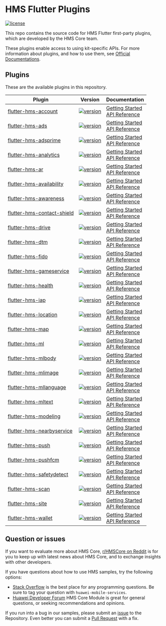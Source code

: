# HMS Flutter Plugins

[![license](https://img.shields.io/badge/license-Apache--2.0-green)](./LICENSE)

This repo contains the source code for HMS Flutter first-party plugins, which are developed by the HMS Core team.

These plugins enable access to using kit-specific APIs. For more information
about plugins, and how to use them, see
[Official Documentations](https://developer.huawei.com/consumer/en/doc/overview/HMS-Core-Plugin?ha_source=hms1).

## Plugins

These are the available plugins in this repository.

| Plugin | Version | Documentation |
|---|---|---|
| [flutter-hms-account](./flutter-hms-account) | [![version](https://img.shields.io/pub/v/huawei_account?style=for-the-badge)](https://pub.dev/packages/huawei_account) | [Getting Started](https://developer.huawei.com/consumer/en/doc/development/HMS-Plugin-Guides/prepare-dev-env-0000001050727032?ha_source=hms1) <br/> [API Reference](https://developer.huawei.com/consumer/en/doc/development/HMS-Plugin-References/overview-0000001051087484?ha_source=hms1) |
| [flutter-hms-ads](./flutter-hms-ads) | [![version](https://img.shields.io/pub/v/huawei_ads?style=for-the-badge)](https://pub.dev/packages/huawei_ads) | [Getting Started](https://developer.huawei.com/consumer/en/doc/development/HMS-Plugin-Guides/preparedevenv-0000001050196443?ha_source=hms1) <br/> [API Reference](https://developer.huawei.com/consumer/en/doc/development/HMS-Plugin-References/overview-0000001051055789?ha_source=hms1) |
| [flutter-hms-adsprime](./flutter-hms-adsprime) | [![version](https://img.shields.io/pub/v/huawei_adsprime?style=for-the-badge)](https://pub.dev/packages/huawei_adsprime) | [Getting Started](https://developer.huawei.com/consumer/en/doc/development/HMS-Plugin-Guides/preparedevenv-0000001050196443?ha_source=hms1) <br/> [API Reference](https://developer.huawei.com/consumer/en/doc/development/HMS-Plugin-References/overview-0000001051055789?ha_source=hms1) |
| [flutter-hms-analytics](./flutter-hms-analytics) | [![version](https://img.shields.io/pub/v/huawei_analytics?style=for-the-badge)](https://pub.dev/packages/huawei_analytics) | [Getting Started](https://developer.huawei.com/consumer/en/doc/development/HMS-Plugin-Guides/preparing-dev-env-0000001050169140?ha_source=hms1) <br/> [API Reference](https://developer.huawei.com/consumer/en/doc/development/HMS-Plugin-References/overview-0000001050176764?ha_source=hms1) |
| [flutter-hms-ar](./flutter-hms-ar) | [![version](https://img.shields.io/pub/v/huawei_ar?style=for-the-badge)](https://pub.dev/packages/huawei_ar) | [Getting Started](https://developer.huawei.com/consumer/en/doc/development/HMS-Plugin-Guides/preparing-the-dev-env-0000001058904505?ha_source=hms1) <br/> [API Reference](https://developer.huawei.com/consumer/en/doc/development/HMS-Plugin-References/flutter-apis-overview-0000001059271506?ha_source=hms1) |
| [flutter-hms-availability](./flutter-hms-availability) | [![version](https://img.shields.io/pub/v/huawei_hmsavailability?style=for-the-badge)](https://pub.dev/packages/huawei_hmsavailability) | [Getting Started](https://developer.huawei.com/consumer/en/doc/development/HMS-Plugin-Guides/introduction-0000001128351789?ha_source=hms1) <br/> [API Reference](https://developer.huawei.com/consumer/en/doc/development/HMS-Plugin-References-V1/overview-0000001081433280-V1?ha_source=hms1) |
| [flutter-hms-awareness](./flutter-hms-awareness) | [![version](https://img.shields.io/pub/v/huawei_awareness?style=for-the-badge)](https://pub.dev/packages/huawei_awareness) | [Getting Started](https://developer.huawei.com/consumer/en/doc/development/HMS-Plugin-Guides/preparing-dev-environment-0000001073460239?ha_source=hms1) <br/> [API Reference](https://developer.huawei.com/consumer/en/doc/development/HMS-Plugin-References/overview-0000001074252416?ha_source=hms1) |
| [flutter-hms-contact-shield](./flutter-hms-contact-shield) | [![version](https://img.shields.io/pub/v/huawei_contactshield?style=for-the-badge)](https://pub.dev/packages/huawei_contactshield) | [Getting Started](https://developer.huawei.com/consumer/en/doc/development/HMS-Plugin-Guides/prepare-dev-env-0000001063534692?ha_source=hms1) <br/> [API Reference](https://developer.huawei.com/consumer/en/doc/development/HMS-Plugin-References-V1/overview-0000001063989606-V1?ha_source=hms1) |
| [flutter-hms-drive](./flutter-hms-drive) | [![version](https://img.shields.io/pub/v/huawei_drive?style=for-the-badge)](https://pub.dev/packages/huawei_drive) | [Getting Started](https://developer.huawei.com/consumer/en/doc/development/HMS-Plugin-Guides/introduction-0000001077725482?ha_source=hms1) <br/> [API Reference](https://developer.huawei.com/consumer/en/doc/development/HMS-Plugin-References-V1/overview-0000001096843987-V1?ha_source=hms1) |
| [flutter-hms-dtm](./flutter-hms-dtm) | [![version](https://img.shields.io/pub/v/huawei_dtm?style=for-the-badge)](https://pub.dev/packages/huawei_dtm) | [Getting Started](https://developer.huawei.com/consumer/en/doc/development/HMS-Plugin-Guides/prepare-dev-env-0000001062877462?ha_source=hms1) <br/> [API Reference](https://developer.huawei.com/consumer/en/doc/development/HMS-Plugin-References/hms-dtm-0000001062337272?ha_source=hms1) |
| [flutter-hms-fido](./flutter-hms-fido) | [![version](https://img.shields.io/pub/v/huawei_fido?style=for-the-badge)](https://pub.dev/packages/huawei_fido) | [Getting Started](https://developer.huawei.com/consumer/en/doc/development/HMS-Plugin-Guides/introduction-0000001096579081?ha_source=hms1) <br/> [API Reference](https://developer.huawei.com/consumer/en/doc/development/HMS-Plugin-References-V1/overview-0000001096697417-V1?ha_source=hms1) |
| [flutter-hms-gameservice](./flutter-hms-gameservice) | [![version](https://img.shields.io/pub/v/huawei_gameservice?style=for-the-badge)](https://pub.dev/packages/huawei_gameservice) | [Getting Started](https://developer.huawei.com/consumer/en/doc/development/HMS-Plugin-Guides-V1/introduction-0000001080980430-V1?ha_source=hms1) <br/> [API Reference](https://developer.huawei.com/consumer/en/doc/development/HMS-Plugin-References-V1/flutter-apis-overview-0000001080990190-V1?ha_source=hms1) |
| [flutter-hms-health](./flutter-hms-health) | [![version](https://img.shields.io/pub/v/huawei_health?style=for-the-badge)](https://pub.dev/packages/huawei_health) | [Getting Started](https://developer.huawei.com/consumer/en/doc/development/HMS-Plugin-Guides/prep-dev-env-0000001073758189?ha_source=hms1) <br/> [API Reference](https://developer.huawei.com/consumer/en/doc/development/HMS-Plugin-References/flutter-overview-0000001073231093?ha_source=hms1) |
| [flutter-hms-iap](./flutter-hms-iap) | [![version](https://img.shields.io/pub/v/huawei_iap?style=for-the-badge)](https://pub.dev/packages/huawei_iap) | [Getting Started](https://developer.huawei.com/consumer/en/doc/development/HMS-Plugin-Guides/preparing-dev-environment-0000001051081604?ha_source=hms1) <br/> [API Reference](https://developer.huawei.com/consumer/en/doc/development/HMS-Plugin-References/overview-0000001051005695?ha_source=hms1) |
| [flutter-hms-location](./flutter-hms-location) | [![version](https://img.shields.io/pub/v/huawei_location?style=for-the-badge)](https://pub.dev/packages/huawei_location) | [Getting Started](https://developer.huawei.com/consumer/en/doc/development/HMS-Plugin-Guides/prepare-dev-env-0000001050433505?ha_source=hms1) <br/> [API Reference](https://developer.huawei.com/consumer/en/doc/development/HMS-Plugin-References/fused-location-client-0000001050179418?ha_source=hms1) |
| [flutter-hms-map](./flutter-hms-map) | [![version](https://img.shields.io/pub/v/huawei_map?style=for-the-badge)](https://pub.dev/packages/huawei_map) | [Getting Started](https://developer.huawei.com/consumer/en/doc/development/HMS-Plugin-Guides/preparing-dev-environment-0000001050190755?ha_source=hms1) <br/> [API Reference](https://developer.huawei.com/consumer/en/doc/development/HMS-Plugin-References/bitmap-desc-0000001050430775?ha_source=hms1) |
| [flutter-hms-ml](./flutter-hms-ml) | [![version](https://img.shields.io/pub/v/huawei_ml?style=for-the-badge)](https://pub.dev/packages/huawei_ml) | [Getting Started](https://developer.huawei.com/consumer/en/doc/development/HMS-Plugin-Guides/prepare-dev-env-0000001052511642?ha_source=hms1) <br/> [API Reference](https://developer.huawei.com/consumer/en/doc/development/HMS-Plugin-References/overview-0000001052975193?ha_source=hms1) |
| [flutter-hms-mlbody](./flutter-hms-mlbody) | [![version](https://img.shields.io/pub/v/huawei_ml_body?style=for-the-badge)](https://pub.dev/packages/huawei_ml_body) | [Getting Started](https://developer.huawei.com/consumer/en/doc/development/HMS-Plugin-Guides/prepare-dev-env-0000001052511642?ha_source=hms1) <br/> [API Reference](https://developer.huawei.com/consumer/en/doc/development/HMS-Plugin-References/overview-0000001226846399?ha_source=hms1) |
| [flutter-hms-mlimage](./flutter-hms-mlimage) | [![version](https://img.shields.io/pub/v/huawei_ml_image?style=for-the-badge)](https://pub.dev/packages/huawei_ml_image) | [Getting Started](https://developer.huawei.com/consumer/en/doc/development/HMS-Plugin-Guides/prepare-dev-env-0000001052511642?ha_source=hms1) <br/> [API Reference](https://developer.huawei.com/consumer/en/doc/development/HMS-Plugin-References/mlimg-overview-0000001237615881?ha_source=hms1) |
| [flutter-hms-mllanguage](./flutter-hms-mllanguage) | [![version](https://img.shields.io/pub/v/huawei_ml_language?style=for-the-badge)](https://pub.dev/packages/huawei_ml_language) | [Getting Started](https://developer.huawei.com/consumer/en/doc/development/HMS-Plugin-Guides/prepare-dev-env-0000001052511642?ha_source=hms1) <br/> [API Reference](https://developer.huawei.com/consumer/en/doc/development/HMS-Plugin-References/overview-0000001194201510?ha_source=hms1) |
| [flutter-hms-mltext](./flutter-hms-mltext) | [![version](https://img.shields.io/pub/v/huawei_ml_text?style=for-the-badge)](https://pub.dev/packages/huawei_ml_text) | [Getting Started](https://developer.huawei.com/consumer/en/doc/development/HMS-Plugin-Guides/prepare-dev-env-0000001052511642?ha_source=hms1) <br/> [API Reference](https://developer.huawei.com/consumer/en/doc/development/HMS-Plugin-References/mltext-overview-0000001181686694?ha_source=hms1) |
| [flutter-hms-modeling](./flutter-hms-modeling) | [![version](https://img.shields.io/pub/v/huawei_modeling3d?style=for-the-badge)](https://pub.dev/packages/huawei_modeling3d) | [Getting Started](https://developer.huawei.com/consumer/en/doc/development/HMS-Plugin-Guides/prepare-dev-env-0000001210329461?ha_source=hms1) <br/> [API Reference](https://developer.huawei.com/consumer/en/doc/development/HMS-Plugin-References/overview-0000001208666915?ha_source=hms1) |
| [flutter-hms-nearbyservice](./flutter-hms-nearbyservice) | [![version](https://img.shields.io/pub/v/huawei_nearbyservice?style=for-the-badge)](https://pub.dev/packages/huawei_nearbyservice) | [Getting Started](https://developer.huawei.com/consumer/en/doc/development/HMS-Plugin-Guides/prepare-dev-env-0000001074265856?ha_source=hms1) <br/> [API Reference](https://developer.huawei.com/consumer/en/doc/development/HMS-Plugin-References/overview-0000001074428872?ha_source=hms1) |
| [flutter-hms-push](./flutter-hms-push) | [![version](https://img.shields.io/pub/v/huawei_push?style=for-the-badge)](https://pub.dev/packages/huawei_push) | [Getting Started](https://developer.huawei.com/consumer/en/doc/development/HMS-Plugin-Guides/prepare-dev-env-0000001051136140?ha_source=hms1) <br/> [API Reference](https://developer.huawei.com/consumer/en/doc/development/HMS-Plugin-References/push-overview-0000001057463088?ha_source=hms1) |
| [flutter-hms-pushfcm](./flutter-hms-pushfcm) | [![version](https://img.shields.io/pub/v/huawei_push_fcm?style=for-the-badge)](https://pub.dev/packages/huawei_push_fcm) | [Getting Started](https://developer.huawei.com/consumer/en/doc/development/HMS-Plugin-Guides/prepare-dev-env-0000001051136140?ha_source=hms1) <br/> [API Reference](https://developer.huawei.com/consumer/en/doc/development/HMS-Plugin-References/push-fcm-overview-0000001193494744?ha_source=hms1) |
| [flutter-hms-safetydetect](./flutter-hms-safetydetect) | [![version](https://img.shields.io/pub/v/huawei_safetydetect?style=for-the-badge)](https://pub.dev/packages/huawei_safetydetect) | [Getting Started](https://developer.huawei.com/consumer/en/doc/development/HMS-Plugin-Guides/prep-dev-env-0000001061376620?ha_source=hms1) <br/> [API Reference](https://developer.huawei.com/consumer/en/doc/development/HMS-Plugin-References/overview-0000001060304308?ha_source=hms1) |
| [flutter-hms-scan](./flutter-hms-scan) | [![version](https://img.shields.io/pub/v/huawei_scan?style=for-the-badge)](https://pub.dev/packages/huawei_scan) | [Getting Started](https://developer.huawei.com/consumer/en/doc/development/HMS-Plugin-Guides/prepare-dev-env-0000001054637955?ha_source=hms1) <br/> [API Reference](https://developer.huawei.com/consumer/en/doc/development/HMS-Plugin-References/overview-0000001054390809?ha_source=hms1) |
| [flutter-hms-site](./flutter-hms-site) | [![version](https://img.shields.io/pub/v/huawei_site?style=for-the-badge)](https://pub.dev/packages/huawei_site) | [Getting Started](https://developer.huawei.com/consumer/en/doc/development/HMS-Plugin-Guides/prepare-dev-env-0000001050181325?ha_source=hms1) <br/> [API Reference](https://developer.huawei.com/consumer/en/doc/development/HMS-Plugin-References/search-0000001050285502?ha_source=hms1) |
| [flutter-hms-wallet](./flutter-hms-wallet) | [![version](https://img.shields.io/pub/v/huawei_wallet?style=for-the-badge)](https://pub.dev/packages/huawei_wallet) | [Getting Started](https://developer.huawei.com/consumer/en/doc/development/HMS-Plugin-Guides/service-introduction-0000001096846895?ha_source=hms1) <br/> [API Reference](https://developer.huawei.com/consumer/en/doc/development/HMS-Plugin-References-V1/flutter-overview-0000001078375892-V1?ha_source=hms1) |


## Question or issues

If you want to evaluate more about HMS Core, [r/HMSCore on Reddit](https://www.reddit.com/r/HuaweiDevelopers/) is for you to keep up with latest news about HMS Core, and to exchange insights with other developers.

If you have questions about how to use HMS samples, try the following options:

- [Stack Overflow](https://stackoverflow.com/questions/tagged/huawei-mobile-services) is the best place for any programming questions. Be sure to tag your question with `huawei-mobile-services`.
- [Huawei Developer Forum](https://forums.developer.huawei.com/forumPortal/en/home?fid=0101187876626530001?ha_source=hms1) HMS Core Module is great for general questions, or seeking recommendations and opinions.

If you run into a bug in our samples, please submit an [issue](https://github.com/HMS-Core/hms-flutter-plugin/issues) to the Repository. Even better you can submit a [Pull Request](https://github.com/HMS-Core/hms-flutter-plugin/pulls) with a fix.

